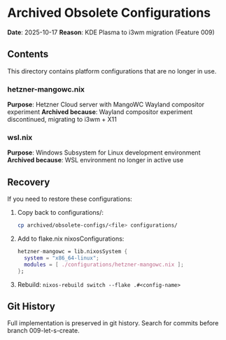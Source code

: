 # Archived Obsolete Configurations

**Date**: 2025-10-17
**Reason**: KDE Plasma to i3wm migration (Feature 009)

## Contents

This directory contains platform configurations that are no longer in use.

### hetzner-mangowc.nix
**Purpose**: Hetzner Cloud server with MangoWC Wayland compositor experiment
**Archived because**: Wayland compositor experiment discontinued, migrating to i3wm + X11

### wsl.nix
**Purpose**: Windows Subsystem for Linux development environment
**Archived because**: WSL environment no longer in active use

## Recovery

If you need to restore these configurations:

1. Copy back to configurations/:
   ```bash
   cp archived/obsolete-configs/<file> configurations/
   ```

2. Add to flake.nix nixosConfigurations:
   ```nix
   hetzner-mangowc = lib.nixosSystem {
     system = "x86_64-linux";
     modules = [ ./configurations/hetzner-mangowc.nix ];
   };
   ```

3. Rebuild: `nixos-rebuild switch --flake .#<config-name>`

## Git History

Full implementation is preserved in git history. Search for commits before branch 009-let-s-create.
